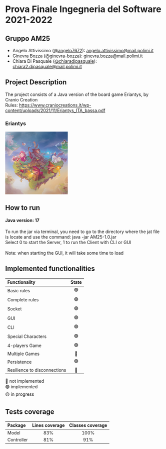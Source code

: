 # Prova Finale Ingegneria del Software 2021-2022
## Gruppo AM25

-   Angelo Attivissimo ([@angelo7672](https://github.com/angelo7672)): angelo.attivissimo@mail.polimi.it
-   Ginevra Bozza ([@ginevra-bozza](https://github.com/ginevra-bozza)): ginevra.bozza@mail.polimi.it
-   Chiara Di Pasquale ([@chiaradipasquale](https://github.com/chiaradipasquale)): chiara2.dipasquale@mail.polimi.it

## Project Description
The project consists of a Java version of the board game Eriantys, by Cranio Creation <br>
Rules: https://www.craniocreations.it/wp-content/uploads/2021/11/Eriantys_ITA_bassa.pdf
### Eriantys
<img src="https://github.com/Angelo7672/ingsw2022-AM25/blob/main/src/main/resources/graphics/eriantys_banner.png" width=200px height=200px align="center" />

## How to run
#### Java version: 17 <br>
To run the jar via terminal, you need to go to the directory where the jat file is locate and use the command: java -jar AM25-1.0.jar <br>
Select 0 to start the Server, 1 to run the Client with CLI or GUI <br> <br>
Note: when starting the GUI, it will take some time to load 

## Implemented functionalities

| Functionality                |                      State                         |
|:-----------------------------|:--------------------------------------------------:|
| Basic rules                  | 🟢 |
| Complete rules               | 🟢 |
| Socket                       | 🟢 |
| GUI                          | 🟢 |
| CLI                          | 🟢 |
| Special Characters           | 🟢 |
| 4-players Game               | 🟢 |
| Multiple Games               | 🔴 |
| Persistence                  | 🟢 |
| Resilience to disconnections | 🔴 |


🔴 not implemented <br>
🟢 implemented <br>
🟡 in progress <br>

## Tests coverage
| Package     |  Lines coverage  |  Classes coverage |
|:------------|:----------------:|:-----------------:|
| Model       |       83%        |       100%        |
| Controller  |       81%        |       91%         |

